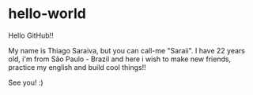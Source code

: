 hello-world
===========

Hello GitHub!!

My name is Thiago Saraiva, but you can call-me "Saraii".
I have 22 years old, i'm from São Paulo - Brazil and here 
i wish to make new friends, practice my english and build 
cool things!!

See you! :)
